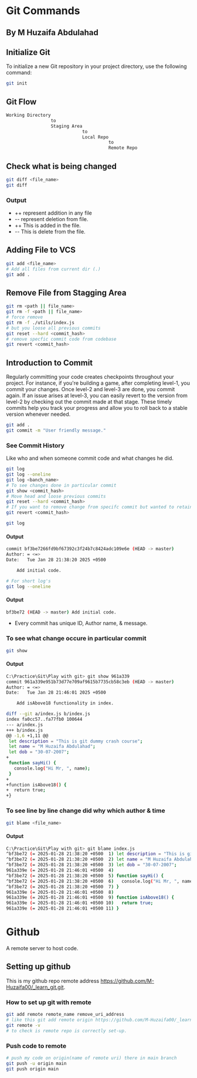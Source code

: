 # Git Commands
## By M Huzaifa Abdulahad

## Initialize Git
To initialize a new Git repository in your project directory, use the following command:
```bash
git init
```

## Git Flow
```bash
Working Directory
                 to
                 Staging Area
                             to
                             Local Repo
                                       to
                                       Remote Repo
```


## Check what is being changed
```bash
git diff <file_name>
git diff
```
### Output
* ++ represent addition in any file
* -- represent deletion from file.
* ++ This is added in the file.
* -- This is delete from the file.


## Adding File to VCS
```bash
git add <file_name>
# Add all files from current dir (.)
git add . 
```

## Remove File from Stagging Area
```bash
git rm <path || file_name>
git rm -f <path || file_name>
# force remove
git rm -f ./utils/index.js
# but you loose all previous commits
git reset --hard <commit_hash>
# remove specfic commit code from codebase
git revert <commit_hash>
```

## Introduction to Commit
Regularly committing your code creates checkpoints throughout your project. For instance, if you're building a game, after completing level-1, you commit your changes. Once level-2 and level-3 are done, you commit again. If an issue arises at level-3, you can easily revert to the version from level-2 by checking out the commit made at that stage. These timely commits help you track your progress and allow you to roll back to a stable version whenever needed.

```bash
git add .
git commit -m "User friendly message."
```

### See Commit History
Like who and when someone commit code and what changes he did.

```bash
git log
git log --oneline
git log <banch_name>
# To see changes done in particular commit 
git show <commit_hash>
# Move head and loose previous commits
git reset --hard <commit_hash>
# If you want to remove change from specifc commit but wanted to retain commit.
git revert <commit_hash> 
```


```bash
git log
```

#### Output
```bash
commit bf3be7266fd9bf67392c3f24b7c8424adc109e6e (HEAD -> master)
Author: = <=>
Date:   Tue Jan 28 21:38:20 2025 +0500

    Add initial code.
```


```bash
# For short log's
git log --oneline
```

#### Output
```bash
bf3be72 (HEAD -> master) Add initial code.
```

* Every commit has unique ID, Author name, & message.


### To see what change occure in particular commit
```bash
git show 
```

#### Output
```bash
C:\Practice\Git\Play with git> git show 961a339
commit 961a339e951b73d77e709af9615b7735cb58c3eb (HEAD -> master)
Author: = <=>
Date:   Tue Jan 28 21:46:01 2025 +0500

    Add isAbove18 functionality in index.

diff --git a/index.js b/index.js
index fa0cc57..fa77fb0 100644
--- a/index.js
+++ b/index.js
@@ -1,6 +1,11 @@
 let description = "This is git dummy crash course";
 let name = "M Huzaifa Abdulahad";
 let dob = "30-07-2007";
+
 function sayHi() {
   console.log("Hi Mr, ", name);
 }
+
+function isAbove18() {
+  return true;
+}
```

### To see line by line change did why which author & time
```bash
git blame <file_name>
```


#### Output
```bash
C:\Practice\Git\Play with git> git blame index.js
^bf3be72 (= 2025-01-28 21:38:20 +0500  1) let description = "This is git dummy crash course";
^bf3be72 (= 2025-01-28 21:38:20 +0500  2) let name = "M Huzaifa Abdulahad";
^bf3be72 (= 2025-01-28 21:38:20 +0500  3) let dob = "30-07-2007";
961a339e (= 2025-01-28 21:46:01 +0500  4) 
^bf3be72 (= 2025-01-28 21:38:20 +0500  5) function sayHi() {
^bf3be72 (= 2025-01-28 21:38:20 +0500  6)   console.log("Hi Mr, ", name);
^bf3be72 (= 2025-01-28 21:38:20 +0500  7) }
961a339e (= 2025-01-28 21:46:01 +0500  8) 
961a339e (= 2025-01-28 21:46:01 +0500  9) function isAbove18() {
961a339e (= 2025-01-28 21:46:01 +0500 10)   return true;
961a339e (= 2025-01-28 21:46:01 +0500 11) }
```


# Github 
A remote server to host code.


## Setting up github
This is my github repo remote address https://github.com/M-Huzaifa00/_learn_git.git.


### How to set up git with remote
```bash
git add remote remote_name remove_uri_address
# like this git add remote origin https://github.com/M-Huzaifa00/_learn_git.git
git remote -v
# to check is remote repo is correctly set-up.
```


### Push code to remote


```bash
# push my code on origin(name of remote uri) there in main branch
git push -u origin main
git push origin main
```